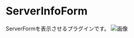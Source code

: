 # ServerInfoForm
ServerFormを表示させるプラグインです。
<img src="https://fujipvp.info/serverinfoform.png" alt="画像" title="サンプル">
